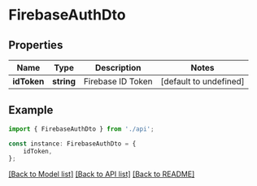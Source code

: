 # FirebaseAuthDto


## Properties

Name | Type | Description | Notes
------------ | ------------- | ------------- | -------------
**idToken** | **string** | Firebase ID Token | [default to undefined]

## Example

```typescript
import { FirebaseAuthDto } from './api';

const instance: FirebaseAuthDto = {
    idToken,
};
```

[[Back to Model list]](../README.md#documentation-for-models) [[Back to API list]](../README.md#documentation-for-api-endpoints) [[Back to README]](../README.md)
